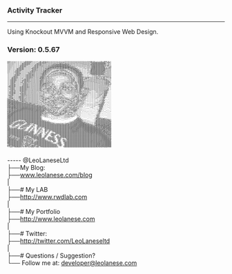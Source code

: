 ### Activity Tracker
------

Using Knockout MVVM and Responsive Web Design.

### Version: 0.5.67

<pre style="font: 4px/2px monospace;">%%%??????!!!!!!!!eeeeeee*******oo*oooioiiiiiiiiiiiiiiii===================i=i=iooo*e!!!!!!e!!eee*e**
%%??????!!!!!!!!eeeeeee*******oooooooooiiiiiiiiiiiii=========================iiio$&&&&&&&&&&&#?*eee*
%???????!!!!!!eeeeeeee******oooooooooiiiiiii=ii*??%$%?*i======+==++=++========ii*&@&@&&&&@@@&@O**e**
??????!!!!!!!!eeeeeeee*****ooooooiiiiiiiiiiiie%#&@@@@@&#$eo==++++++++++++======ie&&&&&&@&&&&&#O**e**
??????!!!!!!!eeeeeee******ooooooooiiiii=iiieO&@@@&@&&&@@@&#?o++++++++++++++++==ie&@&&&&&&&&&@!$*ee**
?????!!!!!!!eeeeee********ooooioioiiiiiio*%&&&&&&&&&&&&&&@@&#!i+++++++++++++++==!&@@&&&&&&&&@%%*ee*o
?????!!!!!!!eeeeee*******oooooiiioiiii=*%#&&&&&#######&&&&&&@&Oe+++;++++++++++=+!&@@&&&&&&&&&O?***oo
????!!!!!!!eeeee********ooooooiiiiiiii*O&####OOOOOOOO#######&&@&$i;;;;++;++;++=+?&&@&&&&&&&&&#!o*ooo
????!!!!!eeeeeee*******ooooooiiiiiiiieO##O$$$$%%$$$OOOOOOOOOO#&&@#e+;;;;;+++++++%@&@&&&&&&&&&#eooioi
???!!!!!!eeeeeee********ooooiiiiiiii*O#OO$%????????%%%????%$$$O#&@&%=;;;;;;+;++;$@&&&&&&&&&&&#o=i=ii
???!!!!!eeeeee*********ooooooiiiii=o$#O$%%?!!!!eee*eeeee!!??%$$O#&@@%=;;;;;;;++;O&&&&&&&&&&&&#i+==ii
??!!!!!!eeeee*********oooooiiiiiiii%#O$%%?!!!eeee***e**eee!!?%%$$#&@&?+;;;;;;+++#&&&&&&&&&&&##=====i
??!!!!!eeeee********o*oooooiiiiiiie#OO$%?!!eee****o*o****e!!!??%$$#&@&e;;;;;;;+=#&&&@&&&&&&#&$++i=ii
??!!!!!!eeeee*******ooooioiiiiii=i$#O$%?!!e***ooooooooooo*ee!!??%%O#&@#o:;;:;++i&&&&&&&&&&&&&%+=ii==
?!!!!!!!eeeee*******ooooioiiiiii=e#O$%??!e**oooiiiioooooo***ee!??%$O&@@$;:::;+;i&@&&&&&&&&&&&?+=ii==
!!!!!!!eeeee******ooooooooiiiiiii%#O$%?!e*ooiiii===iiiiooooo*e!!??%$&@@#=::::;;+?$###&&&&&&&#o=iii==
!!!!!!!eeeee******ooooooooiiii=i*##$%?!e*iiii===+=+++===iiiio*e!!?%$#&@&*::::;;:;+===o*ooo**iii=i===
!!!!!!eeee********ooooooioiiii==%&O$%!eoi====++;;;;:;;+++=iioo*!!??%O&&@?:::::;_:;;++==i==+++=======
!!!!!eeeee********ooooooiiii===iO#O$?e*oi++;;;;;::::;::;;+==io*e!???$#&&Oi=iiii+;++=iio*o*e*ee*ooiii
!!!!eeeeee****o***ooooooiiii===o##O%!e*oi=+;;;;::__:___:;;+=ioo*e!??%O&&#!!eeee*oiiii*eo**e!ee*****e
!!!!eeeee*******ooooooiiiiii===e&#O%!eoi==++;;;________:;;+=iiooe!??%O&&&!ooe*iiiiii*eoooooooooo****
!!!eeeeee******ooooooiiiiii====!&O$?!e*ii=+++;;____:::::;;;+iiooe!!?%O#&&*o*i======ioiiiiiiiooooo***
!!!eeeeee*****oooooooiiiiii====%#O$?!eoii=+++;:_::_:::;;;;++=iooe!!?$O#&&*i========ii====iiiiioooo**
!!!eeeee******o*oooooioiiii====%#O%?!e*oi==+;:__:::::;;++++=iioo*e!?$O#&&e===+++===========iiiioooo*
!!!eeeee*****oo*oooioiiii=i====%#$%???e*oi=+;:_::__::;;;+==iioo**ee?$O#&&e++++++++++========iiooooo!
!!!eeee********ooooiiiiiiii====$#$%$OO$$%?*i;:_____;+io**ee!e!e**ee!%O#&&e+++++++++++++===iiiioooo*%
!!!eeeee*******oooooiiiiii=====$O%$#O$%%??!e=:----_+io*!!?!!??%!**e!?$#&#o=++++++++++++++==iiioooo!o
!!!eeeee*******oooooiiiiii=====$O$OO?eoio*!e*+_:__:=ioooi=+=o*?%!eee?$#&#i++++++++++++++===iiiioio%+
!!eeeeee******ooooooiiiii======$O$O?eoi++io**=;;;:;===ii+;;+=i*??eee!$###i++++++++++++++====iiiiie!:
!eeeeeee****oooooooooiiii======$$$%?!e***oo**o+;::;ioooooi==iii*!eee!%###*++++++++++++++====iiiii!=:
!!eeeee*****oooooooooiiiii=====$$%???%??$?e**ei;::=**eeee!ee*ooo*eee!%##$%oi==++++++++++========o*::
!!!eeee*****oooooooiiiiii======$$?!!$%o$%$i*o*o+:;o*oe*+?O%!?*oii*ee!$##%?ooooi=+++++++++======i!o_:
!!eeeee*****oooooooiiiiii======%%?ee%?e%%%i*oo*+;=*i=ei=$?$o?!oi=oee!$&$!!ooooo=+++++++++======*#i_:
!!!eeeee****oooooooiiii=i======%%!**!!eeo==iiee=+i*oi**ee!!e!eoiio*e!$#!!!iiiii++++++++++=====o$&+_:
!!!eee*e****ooooooiiiii=i===++=%%eoo**ooi=++o!*==o*oiii=++=iooi=io*e!O$e!eiiii=++;;;++++++==+o$&O:__
!!eeeeee*****oooooiiiiiii===+++??*i==o*oi+;=e!*==ooi=;;;+=iii=+=io*e!O%o?*iiii+;;;;;;+++++++=%&&?___
!!eeeeee*****ooiooiiiii=i===+++o?*i==iii==i*e!*io**oi+:;+iii=++==i*e?Oei?iiii=++;;;;;++++++=i$&&o___
!!eeeeee****ooooooiiiiii=====++i?*i=++++===o!!oio*eo=++;;+===+++=i*!?%oo?oiii+;+;;;;;;;+++=i+$&#;___
!!!eee*******oooooiiiii======++i?*o=;;;;;;=e!o===oe*i;:::::;;;+==i*?%?ee$%?!e+;;;;;;;;;++=o++O&%____
!eeeee*******ooooioii=i======++i?ei+;::::+*eei+_:=***o:-~-__::+=iie?%?*!$%$O%;;::;;;;;;++o+;=#&o____
!!eee******ooooooiiiii=======++o%ei+;:::;=o**=;~:=i=i*+;-~-_::;=ioe?$!i?$$OO*;:::;;;;;;+i=;+i##;____
!!eee******oooooiiiiii=======++i?eo=+;;+=io*eo;:+iiioi+;;___:;+=ioe%$!i$$$%!+::::;;;;;;i=;;+o&!-____
!!eeee*****oooooiiiii========++=?!ei=+io***!e*==ooiooi++=+::;;=io*!%$!*$eii=;:::::;:;;=+;;++e#+--___
%?!eee******ooooioiiii=======++=?ee*ioeeee!?!e*iio*o*oiioo=;+=io**!%%!?%ii=+::::::::;+;::;++$%______
&##$?!e*****oooooiiiii=======+++!*eeoe!??!??!eoiio**e****eeo=i**o*e%%!%!i==;_:::::::::::;;+=#!--_-__
&&&&&#O%?e**oooooiiiii=======+++e*o*o!!!!eeeoooo*oioeeee!!!?oo*oo*!$O%%e==+::::::::::_:;;++o&e--____
&&@@&&&&&#$?!*ooooiiii========+;*eo*i**oe!!eo=+=+;;+ioo*ee??*oeoi*!$O%?o=+;:::::::::::;;+++!&*--____
&&&&@@@&@&&&&#O%!*oiiii======+++=?o*i=oio!%*ooi==ii*ooo?e=ieo*eii*?O$?*===;:::::::::;;;;+;=O&i--____
&&#&&&&&@&@&&&&&&#O$!eoi=====++++!*oo+iiie???o++;==o*!%?=+iiieo=oe%O?*====::___:__:;;+++;+!&&+----__
&##&#&&&&&&&&&&&&&&&&&#%!o==+++++o!**iii=o!%$e******e%?i;+iioe==*?$$*====+;::;;;;;;;;;;;=!#&O:_-_-__
&&&###&&&&&&&&&&&&&&&&&&&#O!*i++++!!e*oo=ie!??ee***!!!o+;=iie*ioe%Oe*i+++;::::;;;;;;;:;=e#&&%_---___
&&&&&O#&&&&&&&&&&&&&&&&&&&&&&#%ei+e%!!*oi=oee*oo******+;+io*eooe?$!=i=++;:_:::::::::;+;;*&&&*-----__
&&&&&##&&&&&&&&&&&&&&&&&&&&&&&&&&O%$?!!**iio*i+;;_:=i+;+=io!*i*?$?i==+++;__:::::_:;+;__:e&&#;----___
&&#&&###&&&&&&@@@@@&&&&&&&&&&&@&&#%$$???*iioooooii==+;;=ioeeoo!%$oo*i+++:______:;+;:___:!&&$_-----__
OOOO####&&&&&&@@@@@@@@@&&&&&&&&&&O%$O%?%!*oi=*?e!eo+:;=ioe!*o!%$$i?%o;;;________:::____:!&&*-------_
$$$OOOOO#&&&@@@@@&@&@@@@@&&&&&&&&OO#O$%%?e*iie???e+:;+io*?!*e%%$%oO?=;;;____---___::__:;?&#+----__-_
O$OOOOO&&@@@@@&&&&&&&&&@&&&@@@@&&&@&$%%%%ee*iie*o=;;=io*e%!e?%%%%%Oo;;;;______________:+$&$::--_____
O$#OO#&@@@&@&&&&&&&&&&&&&&&@&&&&@@@#%!%%%!e*o=**+:;+iooe%$!?%??%##e;;;;:_-_____________=#&*_:__:____
#O##&&@@@&&&&&&&&&&&&&&&&&&&&&&&&&&ie!!%$?!*oo!o+;+=o**%O%?%?!!?O%+;;;;_----_-__-__-___i##+----____:
OO#&@@@&&&&&&&&&&&&&&&&&&&&&&&&&&&?=?eoe%O%eo*oo=;+o*!?O$%!eeee??i;;;;:_------__-_____:*&?-_----____
##&@@@&&&&&&&&&&&&&&&&&&&&&&&&&&&#o!%ei=o?O%!eoe*ioe?$O$!*o***e?!i+;;::-------__----__:!#+------____
#&@@@&&&&&&&&&&&&&&&&&&&&&&&&&&&&?o?%!i;;=?$$?!!!?%$O$eii=oooo*!e-=;;;:--------_---___+O%_-----_____
@@@@@&&&&&&&&&&&&&&&&&&&&&&&&&&&#o!?%?i;::+*%%$$OOO%e=;;==iiii*!i^-=;;:------------__:o&o-------____
@&@@&&&&&&&&&&&&&&&&&&&&&&&&&&&&$;=?%!i;__;;;+iooo=;::;++=i==ioo-^`i+;:-------------_:e&i-------____
@@@&&&&&&&&&&&&&&&&&&&&&&&&&&&&&?- ~o!=_-_:;:::;;;::;:;++++=+==~^``:!+_-------------_;$&=--_-_______
@@@&&&&&&&&&&&&&&&&&&&&&&&&&&&&&%-  `-:-~~_;;;;;;:::;;;+++++;_^ `  =&?:-_----_------_=#&*;:_________
&&&&&&&&&&&&&&&&&&&&&&&&&&&&&&&&O-     `.--_:::::___::;;;;:_.     :#@&o______-----__:e&&#O%!o+;:____
&&&&&&&&&&&&&&&&&&&&&&&&&&&&&&&&O~        ^.~---_---___-~.`      :#@@@O=________--__+?&&#O###O$?o=;:
&&@&&&&&&$o::=*!$#&&&&&&&&&&&&&&&%=-`                          `=#&@@@@O+:::________;%&&&&&&####OOO?
&&@&&&&O+^.:==i+.*&&&&&&&&&&&&&&&&&#$*;^                      .!&&&@&@@@?::::::_____+O&&&&&&&&&&###O
&&&&&&?~-e#&&&&%%O#&&&&&&&&&&&&&&&&&&&&Oo-                  ^=O&&&&&@@@@&?=:::::____=#&&&&&&&&&&&&##
&&&&&!~o#&&&&&&&$-~e&&&&#&&&&&&&&&&&&&&&&#?+~`          `.:*O&&&&&@@&&@@@@#?i:::::::o&&&&&&&&&&&&&&&
&&&&e~?&&&=i%&&e^`=O&&?!~=#&&&&&&&&&&&&&&&&&#$?eooo*ee!?$#&&&&&&@@@&&@@@@@@@&$o;::::e&&&&&&&&&&#&&&&
@&&e-%&&#= ^o$;`-?&&#e=^~$*;O&&&&&&&&&&&&&&&&&&&&&&&&&&&&&&&&&&&@@@&@@@@@@@@@&&Oe=;;!&&##&&&&#&&&&##
&@?.!&&$_ ~?e.^o#&&$oi`^?&i ;&&&&&&&&&&&&&&&&&&&&&&&&&&&&&&&&&&&@@&&&@@@@@@@@&@&&#$?O####&##&#&&##&&
&&:^$&?. ;$=`:%&&&eio``e&!: :&&&&&&&&&&&&&&&&&&&&&&&&&&&&&&&&&@@&&&@&@@@@@@@@@@@@@&&#$OOO###&#####&#
@&+ ._^^*#+ =#&&$+i*` i&*:~ =&&iiO$&&&&&&&&&&&&&&&&&&&&&&&&@@@@@@&&@@@&&@@@@@@@@@@@@&###$OOO####&##&
&&&?e*e$&O^ =$%=-e!` ;&?^=. *&?.?e`;#&&&&&&&&&&&&&&&&&&&&&&&@@&&&@@@@&&&&&@@@@@@@@@@@@@&###O#######&
@@&&&&&&&&!_^.-iO%^ -O$~_%^ e#-i&! ^$&&&&&&&&&&&&&&&&&&&&&&&&@&&&&@@&&&&&&@@@@@@@@@@@@@@@&&###OO####
@@&&&&&&&&&#O$#&$~ .$#_.$%` !i~O?o `$&$;$&&&&&&&&&&&&&&&&&&&&&@&&&@&&&&&&&@@@@@@@@@@@@@@@@&#&&#OO###
&&&&&&&&&&&&&&&&*^`!&=`!&?  i^e#_i `$&i^$e?&&&&&&&&&&&&&&&&&&&@@@@@@&&&&&&&@@@@@@@@@@@@@@@&OO#&&OO##
&&&&&&&&&&&&&&&&&$e&o`o&&e  .:&*.* ^O%.*#~`+$&&&&&&&&&&&&&&&&&@@@&&@&&&&&&&&@@@@@@@@@&@@@@#$##&&#O$#
&&&&&&&&&&&&&&&&&&&&=:&&&o  ~O%^*e ~O-:&* `^^*&&&&&&&&&&&&&&&&&@&&&&&&&&&&&&&&&@@@@@&@@@@@@##O#&#$%O
&&&&&&&&&&&&&&&&&&&&&#&&&= `!O-+&= _=.$$^ =O=`?&&&&&&&&&&&&&&&&&&&&&&&&&&&&&&&&&&@&&&@@@@@@@&#O#&##O
&&&&&&&&&&&&&&&&&&&&&&&&&; o#:_#&: .^e#: ~O&&o#$?$&&&&&&&&&&&&&&&&&&&&&&&&&&&&&&@&&&&&&@@@@@@&OO&&&#
&&&%=O&&&&&&&&&&&&##&&&&&%e&+~O&&-  ;&e  *&&&&o^^.o&&&&&&&&&&&&&&&&&&&&&&&&&&&&&&&&&&&&&&@@@@@&&####
@&#+%%*#&&&&&&&&$%??%O&&&&&&e?&&#. ^$#-  .e#&?`_$*^e&&&&&&&&&&&&&&&&&&&&&&&&&&&&&&&&&&&&&&@@@@@&&$O&
&@!e&+?$oO&&&&&O?O?O?!$&&&&&&&&&#^ *&= `e: i&+ o&&:e&&&&&&&&&&&&&&&&&&&&&&&&&&&&&&&&&&&&&&&@@@@@&OO#
&&&#!+O%;?$O&&&#!e?#O!!%&&&&&&&&#-_#%` =&#o%&; :&&e#$oe#&&&&&&&&&&&&&&&&&&&&&&&&&&&&&&&&&&&@@@@@&&&&
@&&&O$#+OO+=&&&O?*%OO%ee!$#&&&&&&OO#_ ~O&&&&&* `$&&$. ^-%&&&&&&&&&&&&&&&&&&&&&&&&&&&&&&&&&&&@@@@@&&&
&@&@&@#$@!+o&&&%ei%%$O?o**e?%#&&&&&#: _$&&&&&O^ i&&+ iO;~O&&&&&&&&&&&&&&&&&&&&&&&&&&&&&&&&&&@@@@@@&#
&@@&&&&&&?%&&&&%eo$%?%O?e***!#&&&&&&&!:.+$?O&&; _&&~ ?&$-#&&&&&&&&&&&&&&&&&&&&&&&&&&&&&&&&@&&@@@@@@#
&&&&&&&&&&&&&&&?e*O%%%%O$?!?$&&&&&&&&&&!:?.?&&e .#&~ *&#!&&&&&&&&&&&&&&&&&&&&&&&@@&&&&&&&@@&&&@@@@@&
@@&&&&&&&&&&&&#?**O%%%$%#*o#&&&&&&&&&&&&&$._$#= _&&= -#&&&&&&&&&&&&&&&&&&&&&&&&&&&&&&&&@&&&&&&@@@@@@
@@&&&&&&&&&&&&$%**$%?%?#$oe&&&&&&&&&&&&&&&%~^-``!&&%``?&&&&&&&&&&&&&&&&&&&&&&&&&&&&&&&&&&&&&&&@@@@@@
O&&&&&&&&&&&&&?%*eO%??#&eo$&&&&&&&&&&&&&&&&Oi-_!e#&&- =&&&&&&&&&&&&&&&&&&&&&&&&&&&&&&&@@@&&&&&@@@@@@
?%&&&&&&&&&&&#$%e?O%%&&!i*#&&&&&&&&&&&&&&&&&&#&%~$&&= _&&&&&&&&&&&&&&&&&&&&&&&&&&&&&&&@@@&&@&&@@@@@@
@Oe$@&&&&&&&&$O!!$O#&#!oo$&O!&&&&&&&&&&&&&&&&&&e *&&i _&&&&&&&&&&&&&&&&&&&&&&&&&&&&&&&&&&&&@&&@@@@@@
&O#?!O@&&&&&&%%e!#&&$!eeO&&ie&e%&&&&&&&&&&&&&&&#:^?O- =&&&&&&&&&&&&&&&&&&&&&&&&&&&&&&&&&&&&&&&@@@&@@
!.=##?!#&@&&O$!e?O%!ee%#&&!=&&i;#O&&&&&&&&&&&&&&$~`. `%&&&&&&&&&&&&&&&&&&&&&&&&&&&&&&@&@&@&@@&&&@@@@
</pre>
<br>
-----
@LeoLaneseLtd<br>
├──My Blog:<br>
├──<a href="www.leolanese.com/blog">www.leolanese.com/blog</a><br>
|<br>
├──# My LAB<br>
├──<a href="http://www.rwdlab.com">http://www.rwdlab.com</a><br>
|<br>
├──# My Portfolio<br>
├──<a href="http://www.leolanese.com">http://www.leolanese.com</a><br>
|<br>
├──# Twitter:<br>
├──<a href="http://twitter.com/LeoLaneseltd">http://twitter.com/LeoLaneseltd</a><br>
|<br>
├──# Questions / Suggestion?<br>
└── Follow me at: <a href="mail:to">developer@leolanese.com</a><br>
